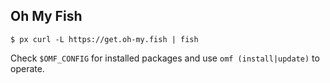 ## Oh My Fish

```console
$ px curl -L https://get.oh-my.fish | fish
```

Check `$OMF_CONFIG` for installed packages and use `omf (install|update)` to operate.
